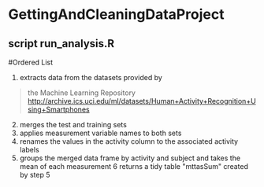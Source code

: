 # GettingAndCleaningDataProject
## script run_analysis.R


#Ordered List
1. extracts data from the datasets provided by
> the Machine Learning Repository 
     <http://archive.ics.uci.edu/ml/datasets/Human+Activity+Recognition+Using+Smartphones>
2. merges the test and training sets
3. applies measurement variable names to both sets
4. renames the values in the activity column to the associated activity labels
5. groups the merged data frame by activity and subject and takes the mean of each measurement
6  returns a tidy table "mttasSum" created by step 5